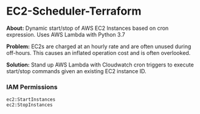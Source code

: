 # EC2-Scheduler-Terraform
<strong>About:</strong> Dynamic start/stop of AWS EC2 Instances based on cron expression. Uses AWS Lambda with Python 3.7 

<strong>Problem:</strong> EC2s are charged at an hourly rate and are often unused during off-hours. This causes an inflated operation cost and is often overlooked.

<strong>Solution:</strong> Stand up AWS Lambda with Cloudwatch cron triggers to execute start/stop commands given an existing EC2 instance ID.


### IAM Permissions
```
ec2:StartInstances
ec2:StopInstances
```




